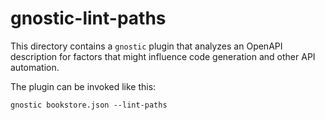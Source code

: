 # gnostic-lint-paths

This directory contains a `gnostic` plugin that analyzes an OpenAPI description
for factors that might influence code generation and other API automation.

The plugin can be invoked like this:

    gnostic bookstore.json --lint-paths
